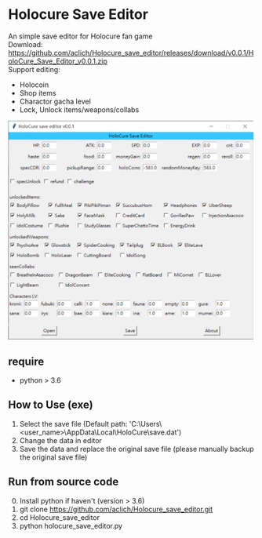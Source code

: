 # Holocure Save Editor
An simple save editor for Holocure fan game  
Download: https://github.com/aclich/Holocure_save_editor/releases/download/v0.0.1/HoloCure_Save_Editor_v0.0.1.zip  
Support editing:  
- Holocoin
- Shop items
- Charactor gacha level
- Lock, Unlock items/weapons/collabs
  
<img width=500 src='./screenshot.png'/>

## require
- python > 3.6

##  How to Use (exe)
1. Select the save file (Default path: 'C:\\Users\\<user_name>\\AppData\\Local\\HoloCure\\save.dat')
2. Change the data in editor
3. Save the data and replace the original save file (please manually backup the original save file)

## Run from source code
0. Install python if haven't (version > 3.6)
1. git clone https://github.com/aclich/Holocure_save_editor.git
2. cd Holocure_save_editor
3. python holocure_save_editor.py
